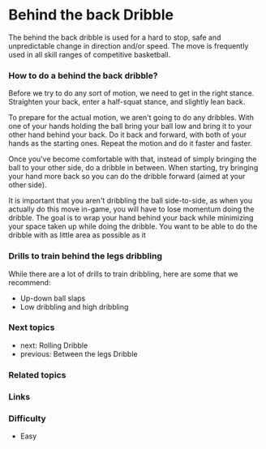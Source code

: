 
# Behind the back Dribble
The behind the back dribble is used for a hard to stop, safe and unpredictable change in direction and/or speed. The move is frequently used in all skill ranges of competitive basketball.

### How to do a behind the back dribble?
Before we try to do any sort of motion, we need to get in the right stance. Straighten your back, enter a half-squat stance, and slightly lean back. 

To prepare for the actual motion, we aren't going to do any dribbles. With one of your hands holding the ball bring your ball low and bring it to your other hand behind your back. Do it back and forward, with both of your hands as the starting ones. Repeat the motion and do it faster and faster. 

Once you've become comfortable with that, instead of simply bringing the ball to your other side, do a dribble in between. When starting, try bringing your hand more back so you can do the dribble forward (aimed at your other side). 

It is important that you aren't dribbling the ball side-to-side, as when you actually do this move in-game, you will have to lose momentum doing the dribble. The goal is to wrap your hand behind your back while minimizing your space taken up while doing the dribble. You want to be able to do the dribble with as little area as possible as it
 
### Drills to train behind the legs dribbling
While there are a lot of drills to train dribbling, here are some that we recommend:

- Up-down ball slaps
- Low dribbling and high dribbling

### Next topics
- next: Rolling Dribble
- previous: Between the legs Dribble

### Related topics

### Links

### Difficulty
- Easy

<!--stackedit_data:
eyJoaXN0b3J5IjpbMTYwMDUyNTg0XX0=
-->